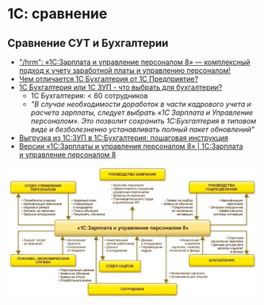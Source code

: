 # 1С: сравнение

## Сравнение СУТ и Бухгалтерии

- ["/hrm": «1С:Зарплата и управление персоналом 8» — комплексный подход к учету заработной платы и управлению персоналом!](https://v8.1c.ru/hrm/)
- [Чем отличается 1С Бухгалтерия от 1С Предприятие?](https://wiseadvice-it.ru/o-kompanii/blog/articles/chem-otlichaetsya-1s-buhgalteriya-ot-1s-predpriyatie/)
- [1С Бухгалтерия или 1С ЗУП - что выбрать для бухгалтерии?](https://wiseadvice-it.ru/programmy-1s/sravnenie-versii/1s-8-bp-i-1s-8-zup/)
	- 1С Бухгалтерия: < 60 сотрудников
	- _"В случае необходимости доработок в части кадрового учета и расчета зарплаты, следует выбрать «1С Зарплата и Управление персоналом». Это позволит сохранить 1С:Бухгалтерия в типовом виде и безболезненно устанавливать полный пакет обновлений"_
- [Выгрузка из 1С:ЗУП в 1С:Бухгалтерия: пошаговая инструкция](https://wiseadvice-it.ru/o-kompanii/blog/articles/vygruzka-iz-1s-zup-v-1s-buhgalteriya/)
- [Версии «1С:Зарплаты и управления персоналом 8» | 1С:Зарплата и управление персоналом 8](https://v8.1c.ru/hrm/versii-zup/)

![1С ЗУП структура|300](https://raw.githubusercontent.com/d9k/d9k-textbook-assets/main/1c/1с-zup.jpg)

